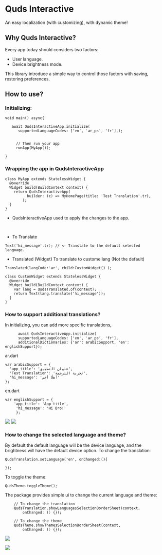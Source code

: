 # Quds Interactive
An easy localization (with customizing), with dynamic theme!

## Why Quds Interactive?
Every app today should considers two factors:
* User language.
* Device brightness mode.

This library introduce  a simple way to control those factors with saving, restoring preferences.

## How to use?
### Initializing:
```
void main() async{
  
   await QudsInteractiveApp.initialize(
      supportedLanguageCodes: ['en', 'ar_ps', 'fr'],);


     // Then run your app
     runApp(MyApp());

}
```


### Wrapping the app in QudsInteractiveApp
```
class MyApp extends StatelessWidget {
  @override
  Widget build(BuildContext context) {
    return QudsInteractiveApp(
          builder: (c) => MyHomePage(title: 'Test Translation'.tr),
        );
  }
}
```


* QudsInteractiveApp
used to apply the changes to the app.

<br>

* To Translate
```
Text('hi_message'.tr); // <- Translate to the default selected language.
```


* Translated (Widget)
To translate to custome lang (Not the default)

```
Translated(langCode:'ar', child:CustomWidget() );

class CustomWidget extends StatelessWidget {
  @override
  Widget build(BuildContext context) {
    var lang = QudsTranslated.of(context);
    return Text(lang.translate('hi_message'));
  }
}
```

### How to support additional translations?
In initializing, you can add more specific translations,
```
      await QudsInteractiveApp.initialize(
      supportedLanguageCodes: ['en', 'ar_ps', 'fr'],
      additionalDictionaries: {'ar': arabicSupport, 'en': englishSupport});
```

ar.dart
```
var arabicSupport = {
  'app_title': 'عنوان التطبيق',
  'Test Translation': 'تجربة الترجمة',
  'hi_message': 'أهلًا أخي'
};
```

en.dart
```
var englishSupport = {
    'app_title': 'App title',
     'hi_message': 'Hi Bro!'
     };
```

![](https://github.com/MohammedAsaadAsaad/quds_interactive/blob/master/screenshots/1.png?raw=true)
![](https://github.com/MohammedAsaadAsaad/quds_interactive/blob/master/screenshots/2.png?raw=true)


### How to change the selected language and theme?
By default the default language will be the device language, and the brightness will have the default device option.
To change the translation:
```
QudsTranslation.setLanguage('en', onChanged:(){

});

```

To toggle the theme:
```
QudsTheme.toggleTheme();
```

The package provides simple ui to change the current language and theme:

```
    // To change the translation
    QudsTranslation.showLanguagesSelectionBorderSheet(context,
        onChanged: () {});

    // To change the theme
    QudsTheme.showThemesSelectionBorderSheet(context,
        onChanged: () {});
```


![](https://github.com/MohammedAsaadAsaad/quds_interactive/blob/master/screenshots/3.png?raw=true)

![](https://github.com/MohammedAsaadAsaad/quds_interactive/blob/master/screenshots/4.PNG?raw=true)
